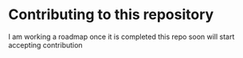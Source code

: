 # Contributing to this repository 
I am working a roadmap once it is completed this repo soon will start accepting contribution
